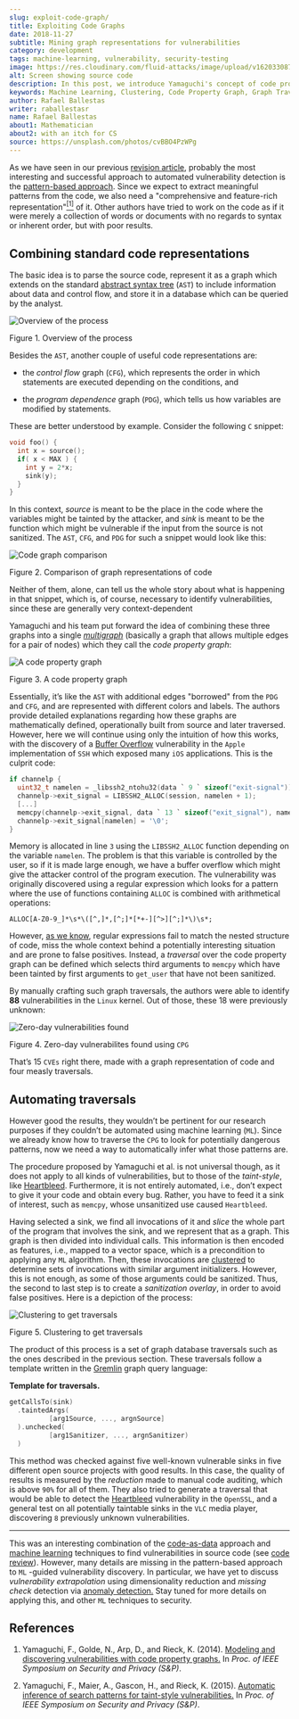 ```yaml
---
slug: exploit-code-graph/
title: Exploiting Code Graphs
date: 2018-11-27
subtitle: Mining graph representations for vulnerabilities
category: development
tags: machine-learning, vulnerability, security-testing
image: https://res.cloudinary.com/fluid-attacks/image/upload/v1620330872/blog/exploit-code-graph/cover_jx2lqk.webp
alt: Screen showing source code
description: In this post, we introduce Yamaguchi's concept of code property graphs, how to traverse them, and how to guide a computer to do it on its own.
keywords: Machine Learning, Clustering, Code Property Graph, Graph Traversal, Vulnerability, Security, Ethical Hacking, Pentesting
author: Rafael Ballestas
writer: raballestasr
name: Rafael Ballestas
about1: Mathematician
about2: with an itch for CS
source: https://unsplash.com/photos/cvBBO4PzWPg
---
```


As we have seen in our previous [revision
article](../machine-learning-hack/), probably the most interesting and
successful approach to automated vulnerability detection is the
[pattern-based
approach](../machine-learning-hack/#pattern-recognition-approaches).
Since we expect to extract meaningful patterns from the code, we also
need a "comprehensive and feature-rich
representation"[<sup>\[1\]</sup>](#r1) of it. Other authors have tried
to work on the code as if it were merely a collection of words or
documents with no regards to syntax or inherent order, but with poor
results.

## Combining standard code representations

The basic idea is to parse the source code, represent it as a graph
which extends on the standard [abstract syntax
tree](../oracle-code/#databases-out-of-programs) (`AST`) to include
information about data and control flow, and store it in a database
which can be queried by the analyst.

<div class="imgblock">

![Overview of the process](https://res.cloudinary.com/fluid-attacks/image/upload/v1620330870/blog/exploit-code-graph/cpgoverv_bmanha.webp)

<div class="title">

Figure 1. Overview of the process

</div>

</div>

Besides the `AST`, another couple of useful code representations are:

- the *control flow* graph (`CFG`), which represents the order in
  which statements are executed depending on the conditions, and

- the *program dependence* graph (`PDG`), which tells us how variables
  are modified by statements.

These are better understood by example. Consider the following `C`
snippet:

``` C
void foo() {
  int x = source();
  if( x < MAX ) {
    int y = 2*x;
    sink(y);
  }
}
```

In this context, *source* is meant to be the place in the code where the
variables might be tainted by the attacker, and *sink* is meant to be
the function which might be vulnerable if the input from the source is
not sanitized. The `AST`, `CFG`, and `PDG` for such a snippet would look
like this:

<div class="imgblock">

![Code graph comparison](https://res.cloudinary.com/fluid-attacks/image/upload/v1620330871/blog/exploit-code-graph/graphs_glgyjh.webp)

<div class="title">

Figure 2. Comparison of graph representations of code

</div>

</div>

Neither of them, alone, can tell us the whole story about what is
happening in that snippet, which is, of course, necessary to identify
vulnerabilities, since these are generally very context-dependent

Yamaguchi and his team put forward the idea of combining these three
graphs into a single
[*multigraph*](https://en.wikipedia.org/wiki/Multigraph) (basically a
graph that allows multiple edges for a pair of nodes) which they call
the *code property graph*:

<div class="imgblock">

![A code property graph](https://res.cloudinary.com/fluid-attacks/image/upload/v1620330870/blog/exploit-code-graph/codepropgraphex_z4crub.webp)

<div class="title">

Figure 3. A code property graph

</div>

</div>

Essentially, it’s like the `AST` with additional edges "borrowed" from
the `PDG` and `CFG`, and are represented with different colors and
labels. The authors provide detailed explanations regarding how these
graphs are mathematically defined, operationally built from source and
later traversed. However, here we will continue using only the intuition
of how this works, with the discovery of a [Buffer
Overflow](https://www.owasp.org/index.php/Buffer_Overflow) vulnerability
in the `Apple` implementation of `SSH` which exposed many `iOS`
applications. This is the culprit code:

``` C
if channelp {
  uint32_t namelen = _libssh2_ntohu32(data ` 9 ` sizeof("exit-signal"));
  channelp->exit_signal = LIBSSH2_ALLOC(session, namelen + 1);
  [...]
  memcpy(channelp->exit_signal, data ` 13 ` sizeof("exit_signal"), namelen);
  channelp->exit_signal[namelen] = '\0';
}
```

Memory is allocated in line `3` using the `LIBSSH2_ALLOC` function
depending on the variable `namelen`. The problem is that this variable
is controlled by the user, so if it is made large enough, we have a
buffer overflow which might give the attacker control of the program
execution. The vulnerability was originally discovered using a regular
expression which looks for a pattern where the use of functions
containing `ALLOC` is combined with arithmetical operations:

``` text
ALLOC[A-Z0-9_]*\s*\([^,]*,[^;]*[*+-][^>][^;]*\)\s*;
```

However, [as we know](../pars-orationis-secura/#specifying-the-targets),
regular expressions fail to match the nested structure of code, miss the
whole context behind a potentially interesting situation and are prone
to false positives. Instead, a *traversal* over the code property graph
can be defined which selects third arguments to `memcpy` which have been
tainted by first arguments to `get_user` that have not been sanitized.

<div>
<cta-banner
buttontxt="Read more"
link="/solutions/secure-code-review/"
title="Get started with Fluid Attacks' Secure Code Review solution right now"
/>
</div>

By manually crafting such graph traversals, the authors were able to
identify **88** vulnerabilities in the `Linux` kernel. Out of those,
these 18 were previously unknown:

<div class="imgblock">

![Zero-day vulnerabilities found](https://res.cloudinary.com/fluid-attacks/image/upload/v1620330871/blog/exploit-code-graph/zeroday_quhuw2.webp)

<div class="title">

Figure 4. Zero-day vulnerabilites found using `CPG`

</div>

</div>

That’s 15 `CVEs` right there, made with a graph representation of code
and four measly traversals.

## Automating traversals

However good the results, they wouldn’t be pertinent for our research
purposes if they couldn’t be automated using machine learning (`ML`).
Since we already know how to traverse the `CPG` to look for potentially
dangerous patterns, now we need a way to automatically infer what those
patterns are.

The procedure proposed by Yamaguchi et al. is not universal though, as
it does not apply to all kinds of vulnerabilities, but to those of the
*taint-style*, like [Heartbleed](../my-heart-bleeds/). Furthermore, it
is not entirely automated, i.e., don’t expect to give it your code and
obtain every bug. Rather, you have to feed it a sink of interest, such
as `memcpy`, whose unsanitized use caused `Heartbleed`.

Having selected a sink, we find all invocations of it and *slice* the
whole part of the program that involves the sink, and we represent that
as a graph. This graph is then divided into individual calls. This
information is then encoded as features, i.e., mapped to a vector space,
which is a precondition to applying any `ML` algorithm. Then, these
invocations are
[clustered](../crash-course-machine-learning/#k-means-clustering) to
determine sets of invocations with similar argument initializers.
However, this is not enough, as some of those arguments could be
sanitized. Thus, the second to last step is to create a *sanitization
overlay*, in order to avoid false positives. Here is a depiction of the
process:

<div class="imgblock">

![Clustering to get traversals](https://res.cloudinary.com/fluid-attacks/image/upload/v1620330870/blog/exploit-code-graph/clustering_pek5vv.webp)

<div class="title">

Figure 5. Clustering to get traversals

</div>

</div>

The product of this process is a set of graph database traversals such
as the ones described in the previous section. These traversals follow a
template written in the [Gremlin](http://tinkerpop.Apache.org/) graph
query language:

**Template for traversals.**

``` C
getCallsTo(sink)
  .taintedArgs(
          [arg1Source, ..., argnSource]
  ).unchecked(
          [arg1Sanitizer, ..., argnSanitizer)
  )
```

This method was checked against five well-known vulnerable sinks in five
different open source projects with good results. In this case, the
quality of results is measured by the *reduction* made to manual code
auditing, which is above `90%` for all of them. They also tried to
generate a traversal that would be able to detect the
[Heartbleed](../my-heart-bleeds/) vulnerability in the `OpenSSL`, and a
general test on all potentially taintable sinks in the `VLC` media
player, discovering `8` previously unknown vulnerabilities.

---
This was an interesting combination of the
[code-as-data](../oracle-code) approach and [machine
learning](../crash-course-machine-learning) techniques to find
vulnerabilities in source code (see [code review](../../solutions/secure-code-review/)).
However, many details are missing in the
pattern-based approach to `ML` -guided vulnerability discovery. In
particular, we have yet to discuss *vulnerability extrapolation* using
dimensionality reduction and *missing check* detection via [anomaly
detection.](../crash-course-machine-learning/#anomaly-detection-via-k-nearest-neighbors)
Stay tuned for more details on applying this, and other `ML` techniques
to security.

## References

1. Yamaguchi, F., Golde, N., Arp, D., and Rieck, K. (2014). [Modeling
    and discovering vulnerabilities with code property
    graphs.](http://user.informatik.uni-goettingen.de/~krieck/docs/2014-ieeesp.pdf)
    In *Proc. of IEEE Symposium on Security and Privacy (S\&P)*.

2. Yamaguchi, F., Maier, A., Gascon, H., and Rieck, K. (2015).
    [Automatic inference of search patterns for taint-style
    vulnerabilities.](https://bit.ly/2Ay7EKc) In *Proc. of IEEE
    Symposium on Security and Privacy (S\&P)*.
